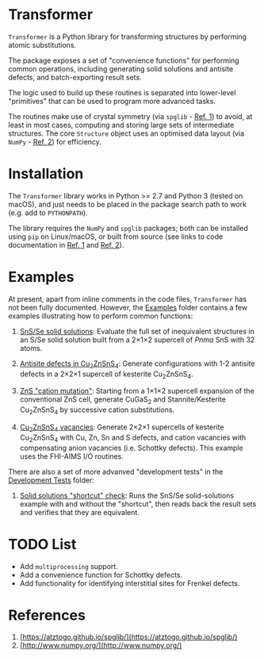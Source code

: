 Transformer
===========

`Transformer` is a Python library for transforming structures by performing atomic substitutions.

The package exposes a set of "convenience functions" for performing common operations, including generating solid solutions and antisite defects, and batch-exporting result sets.

The logic used to build up these routines is separated into lower-level "primitives" that can be used to program more advanced tasks.

The routines make use of crystal symmetry (via `spglib` - [Ref. 1](#Ref1)) to avoid, at least in most cases, computing and storing large sets of intermediate structures.
The core `Structure` object uses an optimised data layout (via `NumPy` - [Ref. 2](#Ref2)) for efficiency.

Installation
============

The `Transformer` library works in Python >= 2.7 and Python 3 (tested on macOS), and just needs to be placed in the package search path to work (e.g. add to `PYTHONPATH`).

The library requires the `NumPy` and `spglib` packages; both can be installed using `pip` on Linux/macOS, or built from source (see links to code documentation in [Ref. 1](#Ref1) and [Ref. 2](#Ref2)).

Examples
========

At present, apart from inline comments in the code files, `Transformer` has not been fully documented.
However, the [Examples](./Examples) folder contains a few examples illustrating how to perform common functions:

1. [SnS/Se solid solutions](./Examples/Example_SnS-Se-SolidSolution.py): Evaluate the full set of inequivalent structures in an S/Se solid solution built from a 2&times;1&times;2 supercell of *Pnma* SnS with 32 atoms.

2. [Antisite defects in Cu<sub>2</sub>ZnSnS<sub>4</sub>](./Examples/Example_CZTS-AntisiteDefects.py): Generate configurations with 1-2 antisite defects in a 2&times;2&times;1 supercell of kesterite Cu<sub>2</sub>ZnSnS<sub>4</sub>.

3. [ZnS "cation mutation"](./Examples/Example_ZnS-CationMutation.py): Starting from a 1&times;1&times;2 supercell expansion of the conventional ZnS cell, generate CuGaS<sub>2</sub> and Stannite/Kesterite Cu<sub>2</sub>ZnSnS<sub>4</sub> by successive cation substitutions.

4. [Cu<sub>2</sub>ZnSnS<sub>4</sub> vacancies](./Examples/Example_CZTS-Vacancies-AIMS.py): Generate 2&times;2&times;1 supercells of kesterite Cu<sub>2</sub>ZnSnS<sub>4</sub> with Cu, Zn, Sn and S defects, and cation vacancies with compensating anion vacancies (i.e. Schottky defects).
   This example uses the FHI-AIMS I/O routines.

There are also a set of more advanved "development tests" in the [Development Tests](./DevelopmentTests) folder:

1. [Solid solutions "shortcut" check](./DevelopmentTests/DevelopmentTest_SolidSolution-ShortcutCheck.py): Runs the SnS/Se solid-solutions example with and without the "shortcut", then reads back the result sets and verifies that they are equivalent.

TODO List
=========

* Add `multiprocessing` support.
* Add a convenience function for Schottky defects.
* Add functionality for identifying interstitial sites for Frenkel defects.

References
==========

1. <a name="Ref1"></a>[https://atztogo.github.io/spglib/](https://atztogo.github.io/spglib/)
2. <a name="Ref2"></a>[http://www.numpy.org/](http://www.numpy.org/)
